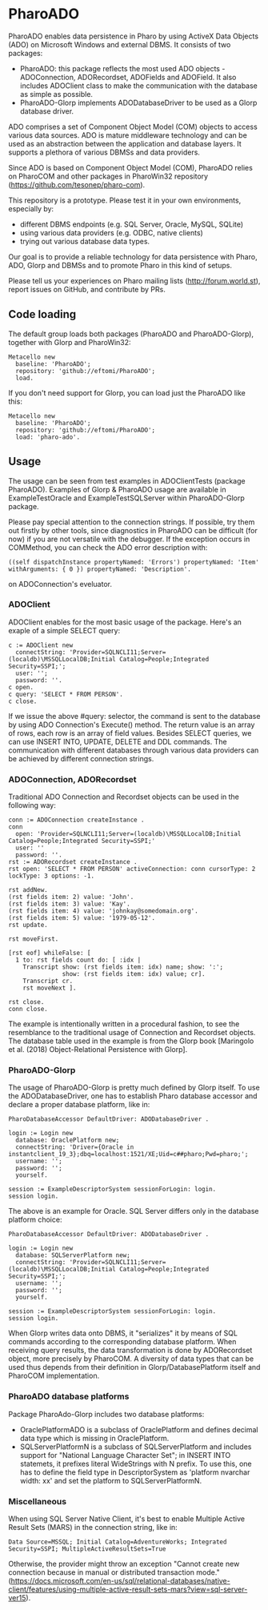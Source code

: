 # PharoADO 


PharoADO enables data persistence in Pharo by using ActiveX Data Objects (ADO) on Microsoft Windows and external DBMS. It consists of two packages:
- PharoADO: this package reflects the most used ADO objects - ADOConnection, ADORecordset, ADOFields and ADOField. It also includes ADOClient class to make the communication with the database as simple as possible.
- PharoADO-Glorp implements ADODatabaseDriver to be used as a Glorp database driver.  

ADO comprises a set of Component Object Model (COM) objects to access various data sources. ADO is mature middleware technology and can be used as an abstraction between the application and database layers. It supports a plethora of various DBMSs and data providers.

Since ADO is based on Component Object Model (COM), PharoADO relies on PharoCOM and other packages in PharoWin32 repository (https://github.com/tesonep/pharo-com).

This repository is a prototype. Please test it in your own environments, especially by:
- different DBMS endpoints (e.g. SQL Server, Oracle, MySQL, SQLite)
- using various data providers (e.g. ODBC, native clients)
- trying out various database data types.

Our goal is to provide a reliable technology for data persistence with Pharo, ADO, Glorp and DBMSs and to promote Pharo in this kind of setups.

Please tell us your experiences on Pharo mailing lists (http://forum.world.st), report issues on GitHub, and contribute by PRs.


## Code loading

The default group loads both packages (PharoADO and PharoADO-Glorp), together with Glorp and PharoWin32:

```smalltalk
Metacello new
  baseline: 'PharoADO';
  repository: 'github://eftomi/PharoADO';
  load.
```

If you don't need support for Glorp, you can load just the PharoADO like this:

```smalltalk
Metacello new
  baseline: 'PharoADO';
  repository: 'github://eftomi/PharoADO';
  load: 'pharo-ado'.
```


## Usage 

The usage can be seen from test examples in ADOClientTests (package PharoADO). Examples of Glorp & PharoADO usage are available in ExampleTestOracle and ExampleTestSQLServer within PharoADO-Glorp package.

Please pay special attention to the connection strings. If possible, try them out firstly by other tools, since diagnostics in PharoADO can be difficult (for now) if you are not versatile with the debugger. If the exception occurs in COMMethod, you can check the ADO error description with:

```smalltalk
((self dispatchInstance propertyNamed: 'Errors') propertyNamed: 'Item' withArguments: { 0 }) propertyNamed: 'Description'.
```

on ADOConnection's eveluator.

### ADOClient 

ADOClient enables for the most basic usage of the package. Here's an exaple of a simple SELECT query:

```smalltalk
c := ADOClient new 
  connectString: 'Provider=SQLNCLI11;Server=(localdb)\MSSQLLocalDB;Initial Catalog=People;Integrated Security=SSPI;';
  user: '';
  password: ''.
c open.
c query: 'SELECT * FROM PERSON'.
c close.
```

If we issue the above #query: selector, the command is sent to the database by using ADO Connection's Execute() method. The return value is an array of rows, each row is an array of field values. Besides SELECT queries, we can use INSERT INTO, UPDATE, DELETE and DDL commands. The communication with different databases through various data providers can be achieved by different connection strings.

### ADOConnection, ADORecordset

Traditional ADO Connection and Recordset objects can be used in the following way:

```smalltalk
conn := ADOConnection createInstance .
conn 
  open: 'Provider=SQLNCLI11;Server=(localdb)\MSSQLLocalDB;Initial Catalog=People;Integrated Security=SSPI;' 
  user: '' 
  password: ''.
rst := ADORecordset createInstance .
rst open: 'SELECT * FROM PERSON' activeConnection: conn cursorType: 2 lockType: 3 options: -1.

rst addNew.
(rst fields item: 2) value: 'John'.
(rst fields item: 3) value: 'Kay'.
(rst fields item: 4) value: 'johnkay@somedomain.org'.
(rst fields item: 5) value: '1979-05-12'.
rst update.

rst moveFirst.

[rst eof] whileFalse: [ 
  1 to: rst fields count do: [ :idx |
    Transcript show: (rst fields item: idx) name; show: ':'; 
               show: (rst fields item: idx) value; cr].
    Transcript cr.
    rst moveNext ].

rst close.
conn close.
```

The example is intentionally written in a procedural fashion, to see the resemblance to the traditional usage of Connection and Recordset objects. The database table used in the example is from the Glorp book [Maringolo et al. (2018) Object-Relational Persistence with Glorp].

### PharoADO-Glorp

The usage of PharoADO-Glorp is pretty much defined by Glorp itself. To use the ADODatabaseDriver, one has to establish Pharo database accessor and declare a proper database platform, like in:

```smalltalk
PharoDatabaseAccessor DefaultDriver: ADODatabaseDriver .

login := Login new
  database: OraclePlatform new;
  connectString: 'Driver={Oracle in instantclient_19_3};dbq=localhost:1521/XE;Uid=c##pharo;Pwd=pharo;';
  username: '';
  password: '';
  yourself.

session := ExampleDescriptorSystem sessionForLogin: login.
session login.
```

The above is an example for Oracle. SQL Server differs only in the database platform choice:

```smalltalk
PharoDatabaseAccessor DefaultDriver: ADODatabaseDriver .

login := Login new
  database: SQLServerPlatform new;
  connectString: 'Provider=SQLNCLI11;Server=(localdb)\MSSQLLocalDB;Initial Catalog=People;Integrated Security=SSPI;';
  username: '';
  password: '';
  yourself.

session := ExampleDescriptorSystem sessionForLogin: login.
session login.
```

When Glorp writes data onto DBMS, it "serializes" it by means of SQL commands according to the corresponding database platform. When receiving query results, the data transformation is done by ADORecordset object, more precisely by PharoCOM. A diversity of data types that can be used thus depends from their definition in Glorp/DatabasePlatform itself and PharoCOM implementation.

### PharoADO database platforms

Package PharoAdo-Glorp includes two database platforms:
- OraclePlatformADO is a subclass of OraclePlatform and defines decimal data type which is missing in OraclePlatform.
- SQLServerPlatformN is a subclass of SQLServerPlatform and includes support for "National Language Character Set"; in INSERT INTO statemets, it prefixes literal WideStrings with N prefix. To use this, one has to define the field type in DescriptorSystem as 'platform nvarchar width: xx' and set the platform to SQLServerPlatformN.

### Miscellaneous

When using SQL Server Native Client, it's best to enable Multiple Active Result Sets (MARS) in the connection string, like in:

```
Data Source=MSSQL; Initial Catalog=AdventureWorks; Integrated Security=SSPI; MultipleActiveResultSets=True
```

Otherwise, the provider might throw an exception "Cannot create new connection because in manual or distributed transaction mode." (https://docs.microsoft.com/en-us/sql/relational-databases/native-client/features/using-multiple-active-result-sets-mars?view=sql-server-ver15).
